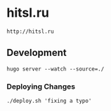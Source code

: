 # hitsl.ru

    http://hitsl.ru

## Development


    hugo server --watch --source=./


### Deploying Changes


    ./deploy.sh 'fixing a typo'
